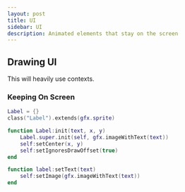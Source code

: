 ```yaml
---
layout: post
title: UI
sidebar: UI
description: Animated elements that stay on the screen
---
```


## Drawing UI

This will heavily use contexts.

### Keeping On Screen

```lua
Label = {}
class("Label").extends(gfx.sprite)

function Label:init(text, x, y)
    Label.super.init(self, gfx.imageWithText(text))
    self:setCenter(x, y)
    self:setIgnoresDrawOffset(true)
end

function label:setText(text)
    self:setImage(gfx.imageWithText(text))
end
```
